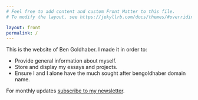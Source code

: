 ```yaml
---
# Feel free to add content and custom Front Matter to this file.
# To modify the layout, see https://jekyllrb.com/docs/themes/#overriding-theme-defaults

layout: front
permalink: /
---
```

This is the website of Ben Goldhaber. I made it in order to:

- Provide general information about myself.
- Store and display my essays and projects.
- Ensure I and I alone have the much sought after bengoldhaber domain name.

For monthly updates [subscribe to my newsletter](https://bengoldhaber.substack.com/).